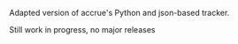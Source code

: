 Adapted version of accrue's Python and json-based tracker.

Still work in progress, no major releases
